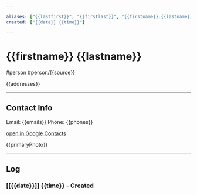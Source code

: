 ```yaml
--- 

aliases: ["{{lastfirst}}", "{{firstlast}}", "{{firstname}}.{{lastname}}", {{emails}}] 
created: ["{{date}} {{time}}"] 

--- 
```


# {{firstname}} {{lastname}}

#person #person/{{source}}

{{addresses}}

---- 

## Contact Info 

Email: {{emails}} 
Phone: {{phones}} 

[open in Google Contacts]({{link}}) 

{{primaryPhoto}} 

---- 

## Log 
### [[{{date}}]] {{time}} - Created